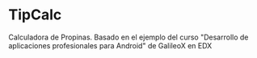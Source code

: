 # TipCalc
Calculadora de Propinas. Basado en el ejemplo del curso "Desarrollo de aplicaciones profesionales para Android" de GalileoX en EDX
